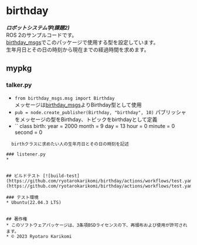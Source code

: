 # birthday
***ロボットシステム学(課題2)***  
ROS 2のサンプルコードです。  
[birthday_msgs](https://github.com/ryotarokarikomi/birthday_msgs.git)でこのパッケージで使用する型を設定しています。  
生年月日とその日の時刻から現在までの経過時間を求めます。


## mypkg

### talker.py
* `from birthday_msgs.msg import Birthday`  
  メッセージは[birthday_msgs](https://github.com/ryotarokarikomi/birthday_msgs.git)よりBirthday型として使用
* `pub = node.create_publisher(Birthday, "birthday", 10)`
  パブリッシャをメッセージの型をBirthday、トピックをbirthdayとして定義
* `` 
  class birth:
  year = 2000
  month = 9
  day = 13
  hour = 0
  minute = 0
  second = 0
```
  birthクラスに求めたい人の生年月日とその日の時刻を記述

### listener.py
* 


## ビルドテスト [![build-test](https://github.com/ryotarokarikomi/birthday/actions/workflows/test.yaml/badge.svg)](https://github.com/ryotarokarikomi/birthday/actions/workflows/test.yaml)

### テスト環境
* Ubuntu(22.04.3 LTS)


## 著作権
* このソフトウェアパッケージは、3条項BSDライセンスの下、再頒布および使用が許可されます。
* © 2023 Ryotaro Karikomi
